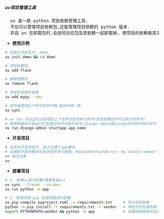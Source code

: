 ##### uv项目管理工具

<pre>
  uv 是一款 python 项目依赖管理工具.
  不仅可以管理项目依赖包,还能管理项目依赖的 python 版本.
  并且 uv 在卸载包时,会连同对应包及其依赖一起卸载掉, 使项目的依赖极其清晰.
</pre>

- **使用示例**
```bash
# 初始化项目名为: demo
uv init demo && cd demo

# 添加依赖包
uv add flask

# 移除依赖包
uv remove flask

# 安装开发相关依赖
uv add mypy --dev

# 协作者使用以下命令同步环境,保持环境一致
uv sync

# uv run 可以运行当前项目上下文中包含的执行命令(包括依赖包中可以执行的命令)
# 使用依赖命令来运行已安装包中的可执行命令,django-admin是django包中的可执行命令
uv run django-admin startapp app_name
```

- **开发项目**
```bash
# 在实际开发项目中, 加入创建了app模块
# 当遇到开发的模块在本项目中导入报错: ModuleNotFoundError: No module named 'app'
## 解决方案
uv 
```

- **部署项目**
```bash
# 1. 使用uv进行部署(需要安装uv)
uv sync --frozen --no-dev
uv run python -m app

# 2. 使用传统 pip 安装依赖进行部署
uv pip compile pyproject.toml -o requirements.txt     # 导出项目依赖
python -m pip install -r requirements.txt -t vendor   # 传统方式安装依赖
export PYTHONPATH=vendor && python -m app             # 设置依赖路径并运行
```